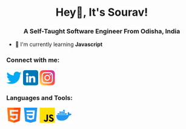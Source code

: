 <h1 align="center">Hey👋️, It's Sourav!</h1>
<h3 align="center">A Self-Taught Software Engineer From Odisha, India</h3>

- 🌱 I'm currently learning **Javascript**

<h3 align="left">Connect with me:</h3>
<p align="left">
<a href="https://twitter.com/souravstwt" target="_blank"><img src="./images-used/twitter.png" width="40px" align="center"></a>
<a href="https://www.linkedin.com/in/sourav-kumar-79715725a/"><img src="./images-used/linkedin.png" width="40px" align="center"></a>
<a href="https://www.instagram.com/the.souravkumar/" style="text-decoration: none;"><img src="./images-used/instagram.png"  width="40px" align="center"></a>
</p>
<h3>Languages and Tools:</h3>
<p>
<img src="./images-used/html.png" width="40px" align="center">
<img src="./images-used/css-3.png" width="40px" align="center">
<img src="./images-used/js.png" width="40px" align="center">
<img src="./images-used/docker.png" width="40px" align="center">
</p>



